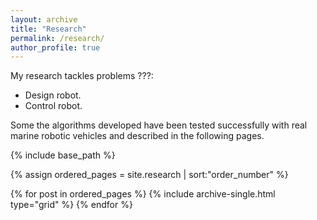 ```yaml
---
layout: archive
title: "Research"
permalink: /research/
author_profile: true
---
```


My research tackles problems ???:

- Design robot. 
- Control robot. 

Some the algorithms developed have been tested successfully with real marine robotic vehicles and described in the following pages.
<nbsp>

{% include base_path %}

{% assign ordered_pages = site.research | sort:"order_number" %}

{% for post in ordered_pages %}
  {% include archive-single.html type="grid" %}
{% endfor %}
